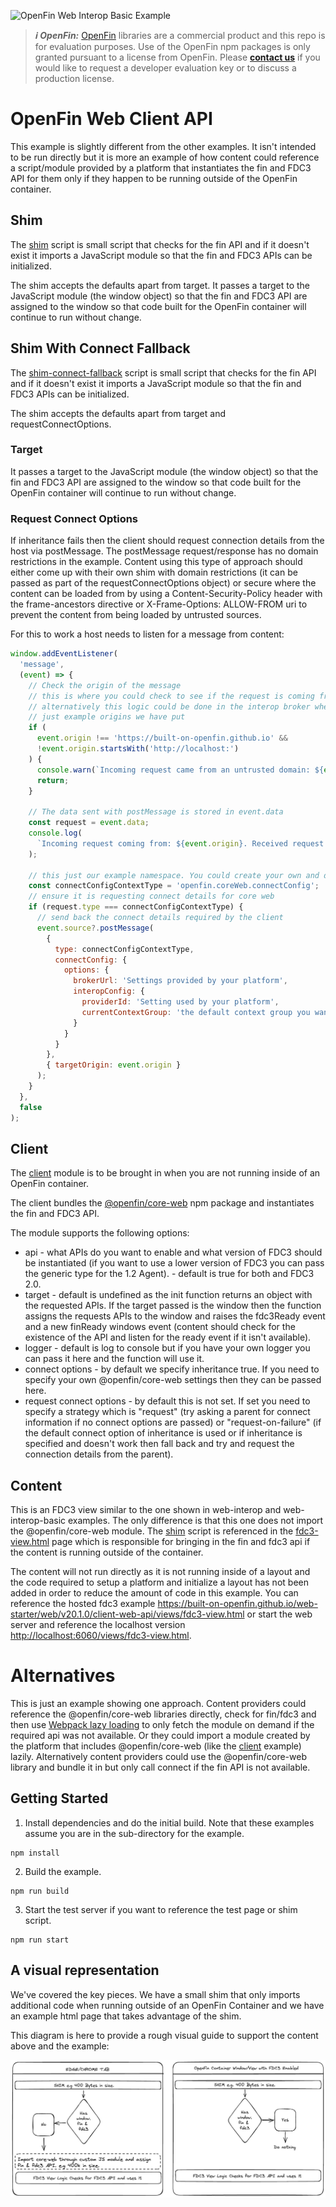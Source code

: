 ![OpenFin Web Interop Basic Example](../../assets/openfin-web-starter.png)

> **_:information_source: OpenFin:_** [OpenFin](https://www.openfin.co/) libraries are a commercial product and this repo is for evaluation purposes. Use of the OpenFin npm packages is only granted pursuant to a license from OpenFin. Please [**contact us**](https://www.openfin.co/contact/) if you would like to request a developer evaluation key or to discuss a production license.

# OpenFin Web Client API

This example is slightly different from the other examples. It isn't intended to be run directly but it is more an example of how content could reference a script/module provided by a platform that instantiates the fin and FDC3 API for them only if they happen to be running outside of the OpenFin container.

## Shim

The [shim](./client/src/shim.ts) script is small script that checks for the fin API and if it doesn't exist it imports a JavaScript module so that the fin and FDC3 APIs can be initialized.

The shim accepts the defaults apart from target. It passes a target to the JavaScript module (the window object) so that the fin and FDC3 API are assigned to the window so that code built for the OpenFin container will continue to run without change.

## Shim With Connect Fallback

The [shim-connect-fallback](./client/src/shim-connect-fallback.ts) script is small script that checks for the fin API and if it doesn't exist it imports a JavaScript module so that the fin and FDC3 APIs can be initialized.

The shim accepts the defaults apart from target and requestConnectOptions.

### Target

It passes a target to the JavaScript module (the window object) so that the fin and FDC3 API are assigned to the window so that code built for the OpenFin container will continue to run without change.

### Request Connect Options

If inheritance fails then the client should request connection details from the host via postMessage. The postMessage request/response has no domain restrictions in the example. Content using this type of approach should either come up with their own shim with domain restrictions (it can be passed as part of the requestConnectOptions object) or secure where the content can be loaded from by using a Content-Security-Policy header with the frame-ancestors directive or X-Frame-Options: ALLOW-FROM uri to prevent the content from being loaded by untrusted sources.

For this to work a host needs to listen for a message from content:

```javascript
window.addEventListener(
  'message',
  (event) => {
    // Check the origin of the message
    // this is where you could check to see if the request is coming from domains registered in your app directory
    // alternatively this logic could be done in the interop broker when the connection is attempted. These are
    // just example origins we have put
    if (
      event.origin !== 'https://built-on-openfin.github.io' &&
      !event.origin.startsWith('http://localhost:')
    ) {
      console.warn(`Incoming request came from an untrusted domain: ${event.origin}`);
      return;
    }

    // The data sent with postMessage is stored in event.data
    const request = event.data;
    console.log(
      `Incoming request coming from: ${event.origin}. Received request: ${JSON.stringify(request)}`
    );

    // this just our example namespace. You could create your own and decide what data to pass.
    const connectConfigContextType = 'openfin.coreWeb.connectConfig';
    // ensure it is requesting connect details for core web
    if (request.type === connectConfigContextType) {
      // send back the connect details required by the client
      event.source?.postMessage(
        {
          type: connectConfigContextType,
          connectConfig: {
            options: {
              brokerUrl: 'Settings provided by your platform',
              interopConfig: {
                providerId: 'Setting used by your platform',
                currentContextGroup: 'the default context group you want everyone to join e.g. green'
              }
            }
          }
        },
        { targetOrigin: event.origin }
      );
    }
  },
  false
);
```

## Client

The [client](./client/src/client.ts) module is to be brought in when you are not running inside of an OpenFin container.

The client bundles the [@openfin/core-web](https://www.npmjs.com/package/@openfin/core-web) npm package and instantiates the fin and FDC3 API.

The module supports the following options:

- api - what APIs do you want to enable and what version of FDC3 should be instantiated (if you want to use a lower version of FDC3 you can pass the generic type for the 1.2 Agent). - default is true for both and FDC3 2.0.
- target - default is undefined as the init function returns an object with the requested APIs. If the target passed is the window then the function assigns the requests APIs to the window and raises the fdc3Ready event and a new finReady windows event (content should check for the existence of the API and listen for the ready event if it isn't available).
- logger - default is log to console but if you have your own logger you can pass it here and the function will use it.
- connect options - by default we specify inheritance true. If you need to specify your own @openfin/core-web settings then they can be passed here.
- request connect options - by default this is not set. If set you need to specify a strategy which is "request" (try asking a parent for connect information if no connect options are passed) or "request-on-failure" (if the default connect option of inheritance is used or if inheritance is specified and doesn't work then fall back and try and request the connection details from the parent).

## Content

This is an FDC3 view similar to the one shown in web-interop and web-interop-basic examples. The only difference is that this one does not import the @openfin/core-web module. The [shim](./client/src/shim.ts) script is referenced in the [fdc3-view.html](./public/views/fdc3-view.html) page which is responsible for bringing in the fin and fdc3 api if the content is running outside of the container.

The content will not run directly as it is not running inside of a layout and the code required to setup a platform and initialize a layout has not been added in order to reduce the amount of code in this example. You can reference the hosted fdc3 example <https://built-on-openfin.github.io/web-starter/web/v20.1.0/client-web-api/views/fdc3-view.html> or start the web server and reference the localhost version <http://localhost:6060/views/fdc3-view.html>.

# Alternatives

This is just an example showing one approach. Content providers could reference the @openfin/core-web libraries directly, check for fin/fdc3 and then use [Webpack lazy loading](https://webpack.js.org/guides/lazy-loading/) to only fetch the module on demand if the required api was not available. Or they could import a module created by the platform that includes @openfin/core-web (like the [client](./client/src/client.ts) example) lazily. Alternatively content providers could use the @openfin/core-web library and bundle it in but only call connect if the fin API is not available.

## Getting Started

1. Install dependencies and do the initial build. Note that these examples assume you are in the sub-directory for the example.

```shell
npm install
```

2. Build the example.

```shell
npm run build
```

3. Start the test server if you want to reference the test page or shim script.

```shell
npm run start
```

## A visual representation

We've covered the key pieces. We have a small shim that only imports additional code when running outside of an OpenFin Container and we have an example html page that takes advantage of the shim.

This diagram is here to provide a rough visual guide to support the content above and the example:

![OpenFin Web Client API Rough Visual Guide](./docs/web-client-api-visualization.png)
